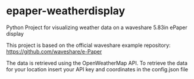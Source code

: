 # epaper-weatherdisplay
Python Project for visualizing weather data on a waveshare 5.83in ePaper display

This project is based on the official waveshare example repository: https://github.com/waveshare/e-Paper

The data is retrieved using the OpenWeatherMap API. To retrieve the data for your location insert your API key and coordinates in the config.json file
